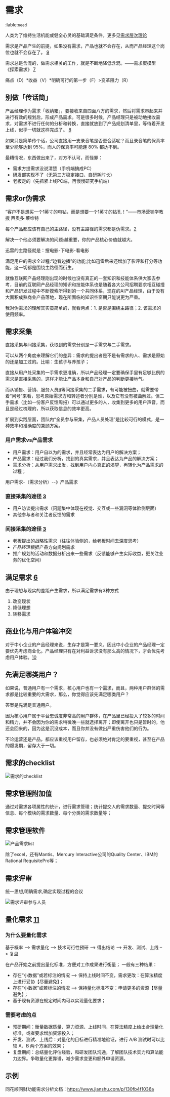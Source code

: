 # 需求
:lable:`need`

人类为了维持生活机能或健全心灵的基础满足条件，更多见[需求层次理论](https://zh.wikipedia.org/wiki/%E9%9C%80%E6%B1%82%E5%B1%82%E6%AC%A1%E7%90%86%E8%AE%BA)

需求是产品产生的前提，如果没有需求，产品也就不会存在，从而产品经理这个岗位也就不会存在了。 [9]

需求总是含混的，做需求相关的工作，就是不断地降低含混。——需求蛋模型 《探索需求》 [7]

痛点（D）*收益（V）*明确可行的第一步（F）>变革阻力（R）

## 别做「传话筒」

产品经理作为需求「收纳箱」，要接收来自四面八方的需求，然后将需求串起来并进行有效的规划后，形成产品需求。可是很多时候，产品经理只是被动地接收需求，对需求不进行任何的分析和转换，直接就放到了产品规划清单里，等待着开发上线，似乎一切就这样完成了。 [8]

如果只是简单传个话，公司直接用一支录音笔是否更合适呢？而且录音笔的保真率至少能够达到 95%，而人的保真率可能连 80% 都达不到。

最糟情况，东西做出来了，对方不认可，而怪罪：

- 需求方提需求没说清楚（手机端搞成PC）
- 研发部实现不了（无第三方稳定接口、自研耗时长）
- 老板定的（先抓紧上线PC端，再慢慢研究手机端）


## 需求or伪需求

“客户不是想买一个1英寸的电钻，而是想要一个1英寸的钻孔！”——市场营销学教授 西奥多·莱维特

每个产品都应该有自己的主路径，没有主路径的需求都是伪需求。[2]

解决一个他必须要解决的问题:越重要，你的产品核心价值就越大。

迅雷的主路径就是：搜电影-下电影-看电影

满足用户的需求全过程:“边看边播”的功能;比如迅雷后来还增加了影评和打分等功能，这一切都是围绕主路径而衍生。

就像互联网产品经理刚出现的时候也没有真正的一套知识和技能体系供大家去参考，目前的互联网产品经理的知识和技能体系也是随着各大公司招聘要求相互碰撞和产品研发过程中不断摸索所得到的一个共同体系，现在的AI产品经理，由于没有大面积成熟商业产品落地，现在所面临的知识空窗期只能说更为严重。

我对伪需求的理解其实蛮简单的，就看两点：1. 是否是围绕主路径；2. 该需求的使用频率。

## 需求采集

直接采集与间接采集，获取到的需求分别是一手需求与二手需求。

可以从两个角度来理解它们的差异：需求的提出者是不是有需求的人、需求是原始的还是加工过的。比喻：生孩子与养孩子；

直接从用户处采集的一手需求更准确，所以产品经理一定要确保手里有足够比例的需求是直接采集的，这样才能让产品本身和自己对产品的判断更接地气。

而从销售、营销、服务人员[6]等间接采集的二手需求，有可能被扭曲，就需要带着“问号”来看，思考原始需求方和转述者分别是谁，以及它有没有被曲解过。但二手需求（比如一份客户反馈周报）可以通过更多的人，收集到更多的用户声音，而且是经过梳理的，所以获取信息的效率更高。

扩展到实践层面，团队内“全员参与采集，产品人员处理”是比较可行的模式，是一种效率和准确度的兼顾方案。

### 用户需求vs产品需求

- 用户需求：用户自以为的需求，并且经常表达为用户的解决方案；
- 产品需求：经过我们分析，找到的真实需求，并且表达为产品的解决方案；
- 需求分析：从用户需求出发，找到用户内心真正的渴望，再转化为产品需求的过程；

用户需求-（需求分析）--》产品需求

### 直接采集的途径 [3]

- 用户访谈提出需求（问题集中体现在视觉、交互或一些漏洞等体验侧层面）
- 其他参与者和关注者反馈的需求

### 间接采集的途径 [3]

- 老板提出的战略性需求（往往体验侧的，给老板时间去深度思考）
- 产品经理根据产品方向规划需求
- 推广规划的活动和数据分析出来一些需求（反馈能够产生实际收益，更关注业务的优化空间）

## 满足需求 [6]

由于理想与现实的差距产生需求，所以满足需求有3种方式

1. 改变现状
1. 降低理想
1. 转移需求

## 商业化与用户体验冲突

对于中小企业的产品经理来说，生存才是第一要义，因此中小企业的产品经理一定要优先考虑商业化。产品经理只有在对利益诉求没有那么高的情况下，才会优先考虑用户体验。[10]

## 先满足哪类用户？

如果说，普通用户有一个需求，核心用户也有一个需求，而且，两种用户群体的需求都是比较重要的大需求，那么，你觉得应该先满足哪类用户？

答案是先满足普通用户。

因为核心用户属于平台忠诚度非常高的用户群体，在产品里已经投入了较多的时间和精力，并不会因为你的需求稍微晚一些就选择离开；即使离开也只是暂时的，他还会回来的，因为这是沉没成本，而且你并没有做出严重伤害他们的行为。

不论运营还是产品，都应该重视用户留存，也必须绝对肯定的要重视，甚至在产品的爆发期，留存大于一切。

## 需求的checklist

![需求的checklist](../img/define_need.png)

## 需求管理附加值

通过对需求各项属性的统计，进行需求管理；统计提交人的需求数量、提交时间等信息、每个模块的需求数量、每个分类的需求数量等；

## 需求管理软件

![产品需求list](../img/need_list.png)

除了excel，还有Mantis、Mercury Interactive公司的Quality Center、IBM的Rational RequisitePro等；

## 需求评审

统一思想,明确需求,确定实现过程的会议

![需求评审参与人员](../img/need_who_judge.jpg)

## 量化需求 [11]

### 为什么要量化需求

基于概率 –> 需求量化 –> 技术可行性预研 –> 得出结论 –> 开发、测试、上线 –> 复盘

在产品开始之前提出量化标准，方便对工作成果进行衡量； 一般有三种结果：

- 存在“小数据”或若标注的情况 –> 保持上线时间不变，需求更改：在算法精度上进行妥协【尽量避免】；
- 存在“小数据”或若标注的情况 –> 保持量化标准不变：申请更多的资源【尽量避免】；
- 基于现有资源在规定时间内可以实现量化要求；

### 需要考虑的点

- 预研期间：衡量数据质量、算力资源、上线时间，在算法精度上给出合理量化标准，或者要求增加资源投入；
- 开发、测试、上线后：对量化的目标进行精准地验证，进行 A/B 测试时可以比较 A、B 两个方案的效果；
- 复盘期间：总结量化评估经验，和研发团队沟通，了解团队技术实力和算法能力边界。争取量化更靠谱，减少需求变更和额外申请资源。

## 示例

同花顺问财功能需求分析文档：https://www.jianshu.com/p/130fb4f1036a

[1]: https://www.shujike.com/zixun/101445.html
[2]: http://www.woshipm.com/pmd/2903334.html
[3]: http://www.woshipm.com/zhichang/459131.html
[4]: https://m.k.sohu.com/d/495625828?channelId=1&page=1
[5]: https://www.jianshu.com/p/5517a5d180b9
[6]: https://quizlet.com/129588206/%E4%BA%BA%E4%BA%BA%E9%83%BD%E6%98%AF%E4%BA%A7%E5%93%81%E7%BB%8F%E7%90%86-%E7%AC%94%E8%AE%B0-flash-cards/
[7]: https://www.yinxiang.com/everhub/note/f9ab87ee-73e6-4241-9428-9507cbfd007f
[8]: https://www.zhihu.com/pub/reader/119980992/chapter/1284104607329615872
[9]: https://www.zhihu.com/pub/reader/119980992/chapter/1284104614460440576
[10]: https://www.zhihu.com/pub/reader/119980992/chapter/1284104619489460224
[11]: http://www.xmamiga.com/3573/s
